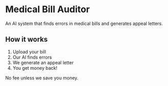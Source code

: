 # Medical Bill Auditor

An AI system that finds errors in medical bills and generates appeal letters.

## How it works

1. Upload your bill
2. Our AI finds errors
3. We generate an appeal letter
4. You get money back!

No fee unless we save you money.
